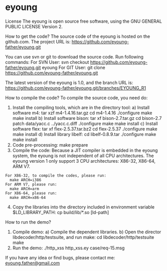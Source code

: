 eyoung
======
License
	The eyoung is open source free software, using the GNU GENERAL PUBLIC LICENSE Version 2.



How to get the code?
  The source code of the eyoung is hosted on the github.com. The project URL is:
    https://github.com/eyoung-father/eyoung.git
	
  You can use svn or git to download the source code. Run following commands:
    For SVN User: svn checkout https://github.com/eyoung-father/eyoung.git eyoung
    For GIT User: git clone https://github.com/eyoung-father/eyoung.git
	
  The latest version of the eyoung is 1.0, and the branch URL is:
    https://github.com/eyoung-father/eyoung.git/branches/EYOUNG_R1



How to compile the code?
  To compile the source code, you need do:
  1. Install the compiling tools, which are in the directory tool:
    a) Install software m4:
      tar xzf m4-1.4.16.tar.gz
      cd m4-1.4.16
      ./configure
      make
      make install
    b) Install software bison:
      tar xf bison-2.7.tar.gz
      cd bison-2.7
      patch data/yacc.c ../yacc.c.diff
      ./configure
      make
      make install
    c) Install software flex:
      tar xf flex-2.5.37.tar.bz2
      cd flex-2.5.37
      ./configure
      make
      make install
    d) Install library libelf:
      cd libelf-0.8.9.tar
      ./configure 
      make
      make install
  2. Code pre-processing:
    make prepare
  3. Compile the code:
    Because a JIT compiler is embedded in the eyoung system, the eyoung is not independent of all CPU architectures. 
    The eyoung version 1 only support 3 CPU architectures: X86-32, X86-64, ARM V7.

    For X86-32, to compile the codes, please run:
      make ARCH=i386
    For ARM V7, please run:
      make ARCH=arm
    For X86-64, please run:
      make ARCH=x86-64
  4. Copy the libraries into the directory included in environment variable $LD_LIBRARY_PATH:
    cp build/lib/*.so [ld-path]



How to run the demo?
  1. Compile demo:
    a) Compile the dependent libraries.
    b) Open the director libdecoder/http/testsuite, and run make:
      cd libdecoder/http/testsuite
      make
  2. Run the demo:
    ./http_xss http_xss.ey case/req-15.msg



If you have any idea or find bugs, please contact me: eyoung.father@gmail.com
